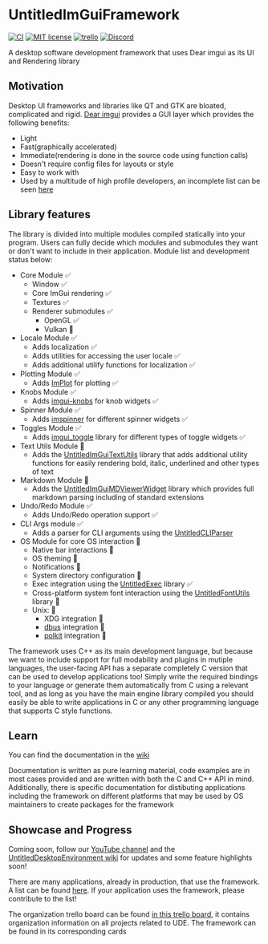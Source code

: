# UntitledImGuiFramework
[![CI](https://github.com/MadLadSquad/UntitledImGuiFramework/actions/workflows/ci.yaml/badge.svg?branch=master)](https://github.com/MadLadSquad/UntitledImGuiFramework/actions/workflows/ci.yaml)
[![MIT license](https://img.shields.io/badge/License-MIT-blue.svg)](https://lbesson.mit-license.org/)
[![trello](https://img.shields.io/badge/Trello-UDE-blue])](https://trello.com/b/HmfuRY2K/untitleddesktop)
[![Discord](https://img.shields.io/discord/717037253292982315.svg?label=&logo=discord&logoColor=ffffff&color=7389D8&labelColor=6A7EC2)](https://discord.gg/4wgH8ZE)

A desktop software development framework that uses Dear imgui as its UI and Rendering library

## Motivation
Desktop UI frameworks and libraries like QT and GTK are bloated, complicated and rigid. [Dear imgui](https://github.com/ocornut/imgui) provides a GUI layer which provides the following benefits:
- Light
- Fast(graphically accelerated)
- Immediate(rendering is done in the source code using function calls)
- Doesn't require config files for layouts or style
- Easy to work with
- Used by a multitude of high profile developers, an incomplete list can be seen [here](https://github.com/ocornut/imgui/wiki/Software-using-dear-imgui)

## Library features
The library is divided into multiple modules compiled statically into your program. Users can fully decide which modules 
and submodules they want or don't want to include in their application. Module list and development status below:
- Core Module ✅
  - Window ✅
  - Core ImGui rendering ✅
  - Textures ✅
  - Renderer submodules ✅
    - OpenGL ✅
    - Vulkan 🚧
- Locale Module ✅
  - Adds localization ✅
  - Adds utilities for accessing the user locale ✅
  - Adds additional utilify functions for localization ✅
- Plotting Module ✅
  - Adds [ImPlot](https://github.com/epezent/implot) for plotting ✅
- Knobs Module ✅
  - Adds [imgui-knobs](https://github.com/altschuler/imgui-knobs) for knob widgets ✅
- Spinner Module ✅
  - Adds [imspinner](https://github.com/dalerank/imspinner) for different spinner widgets ✅
- Toggles Module ✅
  - Adds [imgui_toggle](https://github.com/cmdwtf/imgui_toggle) library for different types of toggle widgets ✅
- Text Utils Module 🚧
  - Adds the [UntitledImGuiTextUtils](https://github.com/MadLadSquad/UntitledImGuiTextUtils) library that adds additional utility functions for 
  easily rendering bold, italic, underlined and other types of text
- Markdown Module 🚧
  - Adds the [UntitledImGuiMDViewerWidget](https://github.com/MadLadSquad/UntitledImGuiMDViewerWidget) library which provides full markdown parsing 
  including of standard extensions
- Undo/Redo Module ✅
  - Adds Undo/Redo operation support ✅
- CLI Args module ✅
  - Adds a parser for CLI arguments using the [UntitledCLIParser](https://github.com/MadLadSquad/UntitledCLIParser)
- OS Module for core OS interaction 🚧
  - Native bar interactions 🚧
  - OS theming 🚧
  - Notifications 🚧
  - System directory configuration 🚧
  - Exec integration using the [UntitledExec](https://github.com/MadLadSquad/UntitledExec) library ✅
  - Cross-platform system font interaction using the [UntitledFontUtils](https://github.com/MadLadSquad/UntitledFontUtils) library 🚧
  - Unix: 🚧
    - XDG integration 🚧
    - [dbus](https://www.freedesktop.org/wiki/Software/dbus/) integration 🚧
    - [polkit](https://www.freedesktop.org/wiki/Software/PolicyKit/) integration 🚧

The framework uses C++ as its main development language, but because we want to include support for full modability and 
plugins in mutiple languages, the user-facing API has a separate completely C version that can be used to develop 
applications too! Simply write the required bindings to your language or generate them automatically from C using a 
relevant tool, and as long as you have the main engine library compiled you should easily be able to write
applications in C or any other programming language that supports C style functions.

## Learn
You can find the documentation in the [wiki](https://github.com/MadLadSquad/UntitledImGuiFramework/wiki)

Documentation is written as pure learning material, code examples are in most cases provided and are written with both 
the C and C++ API in mind. Additionally, there is specific documentation for distibuting applications including the 
framework on different platforms that may be used by OS maintainers to create packages for the framework

## Showcase and Progress
Coming soon, follow our [YouTube channel](https://www.youtube.com/channel/UCWKEvueStyfeMGnkvVJuGxQ) and the 
[UntitledDesktopEnvironment wiki](https://trello.com/b/HmfuRY2K/untitleddesktop) for updates and some feature highlights 
soon!

There are many applications, already in production, that use the framework. A list can be found 
[here](https://github.com/MadLadSquad/UntitledImGuiFramework/wiki/Applications-using-the-framework). If your application 
uses the framework, please contribute to the list!

The organization trello board can be found [in this trello board](https://trello.com/b/HmfuRY2K/untitleddesktop), it 
contains organization information on all projects related to UDE. The framework can be found in its corresponding cards
